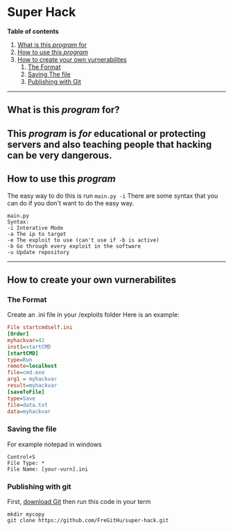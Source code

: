 # Super Hack

**Table of contents**

1. [What is this *program* for](#what-is-this-program-for)
2. [How to use this *program*](#how-to-use-this-program)
3. [How to create your own vurnerabilites](#how-to-create-your-own-vurnerabilites)
    1. [The Format](#the-format)
    2. [Saving The file](#saving-the-file)
    3. [Publishing with Git](#publishing-with-git)
---
## What is this *program* for?
**This *program* is *for* educational or protecting servers**
and also teaching people that hacking can be very dangerous.
---
## How to use this *program*
The easy way to do this is run `main.py -i`
There are some syntax that you can do if you don't want to do the easy way.
```
main.py
Syntax:
-i Interative Mode
-a The ip to target
-e The exploit to use (can't use if -b is active)
-b Go through every exploit in the software
-u Update repository
```
---
## How to create your own vurnerabilites
### The Format
Create an .ini file in your /exploits folder
Here is an example:
```ini
File startcmdself.ini
[Order]
myhackvar=42
inst1=startCMD
[startCMD]
type=Run
remote=localhost
file=cmd.exe
arg1 = myhackvar
result=myhackvar
[saveToFile]
type=Save
file=data.txt
data=myhackvar
```
### Saving the file
For example notepad in windows
```
Control+S
File Type: *
File Name: [your-vurn].ini
```
### Publishing with git
First, [download Git](https://git-scm.com/downloads) then run this code in your term
```shell
mkdir mycopy
git clone https://github.com/FreGitHu/super-hack.git
```